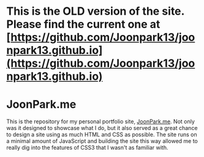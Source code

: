 # This is the OLD version of the site. Please find the current one at [https://github.com/Joonpark13/joonpark13.github.io](https://github.com/Joonpark13/joonpark13.github.io)

# JoonPark.me

This is the repository for my personal portfolio site, [JoonPark.me](http://joonpark.me). Not only was it designed to showcase what I do, but it also served as a great chance to design a site using as much HTML and CSS as possible. The site runs on a minimal amount of JavaScript and building the site this way allowed me to really dig into the features of CSS3 that I wasn't as familiar with.
